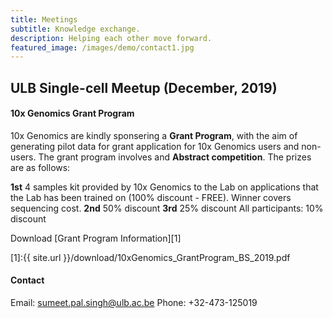 ```yaml
---
title: Meetings
subtitle: Knowledge exchange.
description: Helping each other move forward.
featured_image: /images/demo/contact1.jpg
---
```


## ULB Single-cell Meetup (December, 2019)



#### 10x Genomics Grant Program

10x Genomics are kindly sponsering a **Grant Program**, with the aim of generating pilot data for grant application for 10x Genomics users and non-users. The grant program involves and **Abstract competition**. The prizes are as follows:

**1st** 4 samples kit provided by 10x Genomics to the Lab on applications that the Lab has been trained on (100% discount - FREE). Winner covers sequencing cost.
**2nd** 50% discount
**3rd** 25% discount
All participants: 10% discount

Download [Grant Program Information][1]

[1]:{{ site.url }}/download/10xGenomics_GrantProgram_BS_2019.pdf

#### Contact

Email: sumeet.pal.singh@ulb.ac.be
Phone: +32-473-125019